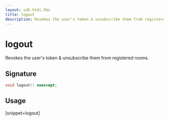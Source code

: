 ```yaml
---
layout: sdk.html.hbs
title: logout
description: Revokes the user's token & unsubscribe them from registered rooms.
---
```


# logout

Revokes the user's token & unsubscribe them from registered rooms.

## Signature

```cpp
void logout() noexcept;
```

## Usage

[snippet=logout]
